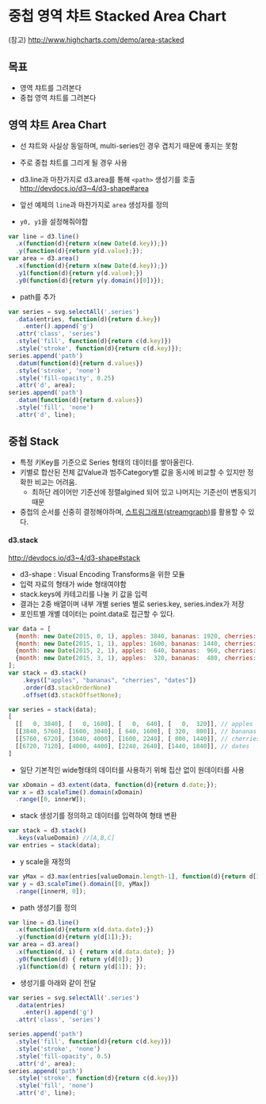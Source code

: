 중첩 영역 챠트 Stacked Area Chart
===

(참고) http://www.highcharts.com/demo/area-stacked


목표
---
- 영역 챠트를 그려본다
- 중첩 영역 챠트를 그려본다


영역 챠트 Area Chart
---
- 선 챠트와 사실상 동일하며, multi-series인 경우 겹치기 때문에 좋지는 못함
- 주로 중첩 챠트를 그리게 될 경우 사용
- d3.line과 마찬가지로 d3.area를 통해 `<path>` 생성기를 호출
http://devdocs.io/d3~4/d3-shape#area


- 앞선 예제의 `line`과 마찬가지로 `area` 생성자를 정의
 - `y0, y1`을 설정해줘야함

```javascript
var line = d3.line()
  .x(function(d){return x(new Date(d.key));})
  .y(function(d){return y(d.value);});
var area = d3.area()
  .x(function(d){return x(new Date(d.key));})
  .y1(function(d){return y(d.value);})
  .y0(function(d){return y(y.domain()[0])});
```

- path를 추가

```javascript
var series = svg.selectAll('.series')
  .data(entries, function(d){return d.key})
    .enter().append('g')
  .attr('class', 'series')
  .style('fill', function(d){return c(d.key)})
  .style('stroke', function(d){return c(d.key)});
series.append('path')
  .datum(function(d){return d.values})
  .style('stroke', 'none')
  .style('fill-opacity', 0.25)
  .attr('d', area);
series.append('path')
  .datum(function(d){return d.values})
  .style('fill', 'none')
  .attr('d', line);
```


중첩 Stack
---
- 특정 키Key를 기준으로 Series 형태의 데이터를 쌓아올린다.
- 키별로 합산된 전체 값Value과 범주Category별 값을 동시에 비교할 수 있지만 정확한 비교는 어려움.
  - 최하단 레이어만 기준선에 정렬algined 되어 있고 나머지는 기준선이 변동되기 때문
- 중첩의 순서를 신중히 결정해야하며, [스트림그래프(streamgraph)](http://leebyron.com/streamgraph/)를 활용할 수 있다.

#### d3.stack
http://devdocs.io/d3~4/d3-shape#stack
- d3-shape : Visual Encoding Transforms을 위한 모듈
- 입력 자료의 형태가 wide 형태여야함
 - stack.keys에 카테고리를 나눌 키 값을 입력
 - 결과는 2중 배열이며 내부 개별 series 별로 series.key, series.index가 저장
 - 포인트별 개별 데이터는 point.data로 접근할 수 있다.
```javascript
var data = [
  {month: new Date(2015, 0, 1), apples: 3840, bananas: 1920, cherries: 960, dates: 400},
  {month: new Date(2015, 1, 1), apples: 1600, bananas: 1440, cherries: 960, dates: 400},
  {month: new Date(2015, 2, 1), apples:  640, bananas:  960, cherries: 640, dates: 400},
  {month: new Date(2015, 3, 1), apples:  320, bananas:  480, cherries: 640, dates: 400}
];
var stack = d3.stack()
    .keys(["apples", "bananas", "cherries", "dates"])
    .order(d3.stackOrderNone)
    .offset(d3.stackOffsetNone);

var series = stack(data);
[
  [[   0, 3840], [   0, 1600], [   0,  640], [   0,  320]], // apples
  [[3840, 5760], [1600, 3040], [ 640, 1600], [ 320,  800]], // bananas
  [[5760, 6720], [3040, 4000], [1600, 2240], [ 800, 1440]], // cherries
  [[6720, 7120], [4000, 4400], [2240, 2640], [1440, 1840]], // dates
]
```


- 일단 기본적인 wide형태의 데이터를 사용하기 위해 집산 없이 원데이터를 사용

```javascript
var xDomain = d3.extent(data, function(d){return d.date;});
var x = d3.scaleTime().domain(xDomain)
  .range([0, innerW]);
```

- stack 생성기를 정의하고 데이터를 입력하여 형태 변환

```javascript
var stack = d3.stack()
  .keys(valueDomain) //[A,B,C]
var entries = stack(data);
```

- y scale을 재정의

```javascript
var yMax = d3.max(entries[valueDomain.length-1], function(d){return d[1]});
var y = d3.scaleTime().domain([0, yMax])
  .range([innerH, 0]);
```

- path 생성기를 정의

``` javascript
var line = d3.line()
  .x(function(d){return x(d.data.date);})
  .y(function(d){return y(d[1]);});
var area = d3.area()
  .x(function(d, i) { return x(d.data.date); })
  .y0(function(d) { return y(d[0]); })
  .y1(function(d) { return y(d[1]); });
```

- 생성기를 아래와 같이 전달

```javascript
var series = svg.selectAll('.series')
  .data(entries)
    .enter().append('g')
  .attr('class', 'series')

series.append('path')
  .style('fill', function(d){return c(d.key)})
  .style('stroke', 'none')
  .style('fill-opacity', 0.5)
  .attr('d', area);
series.append('path')
  .style('stroke', function(d){return c(d.key)})
  .style('fill', 'none')
  .attr('d', line);
```
